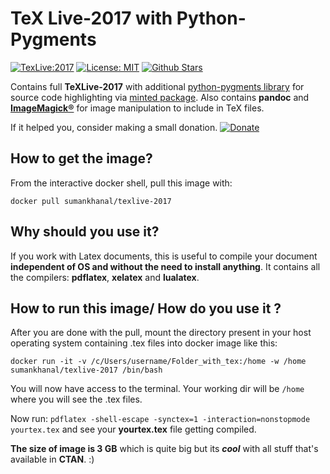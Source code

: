 # TeX Live-2017 with Python-Pygments

[![TexLive:2017](https://img.shields.io/badge/TeX%20Live-2017-blue.svg)](https://www.tug.org/texlive/acquire.html)
[![License: MIT](https://img.shields.io/github/license/sumanstats/texlive.svg)](https://github.com/sumanstats/TeXLive/blob/master/LICENSE)
[![Github Stars](https://img.shields.io/github/stars/sumanstats/TeXLive.svg?style=social&label=Github)](https://github.com/sumandoc/TeXLive)



Contains full **TeXLive-2017** with additional [python-pygments library](http://pygments.org/) for source code highlighting via [minted package](https://www.ctan.org/pkg/minted).
Also contains **pandoc** and **[ImageMagick®](https://www.imagemagick.org/script/index.php)** for image manipulation to include in TeX files.


If it helped you, consider making a small donation.
[![Donate](https://img.shields.io/badge/Donate-PayPal-green.svg)](https://www.paypal.me/sumandoc)

## How to get the image?

From the interactive docker shell, pull this image with:

`docker pull sumankhanal/texlive-2017`

## Why should you use it?

If you work with Latex documents, this is useful to compile your document **independent of OS and without the need to install anything**.  It contains all the compilers: **pdflatex**, **xelatex** and **lualatex**.

## How to run this image/ How do you use it ?

After you are done with the pull, mount the directory present in your host operating system containing .tex files 
into docker image like this:

`docker run -it -v /c/Users/username/Folder_with_tex:/home -w /home sumankhanal/texlive-2017 /bin/bash`


You will now have access to the terminal. Your working dir will be `/home` where you will see the .tex files.

Now run:
`pdflatex -shell-escape -synctex=1 -interaction=nonstopmode yourtex.tex` and see your **yourtex.tex** file getting compiled.



**The size of image is 3 GB** which is quite big but
its ***cool*** with all stuff that's available in **CTAN**. :)


